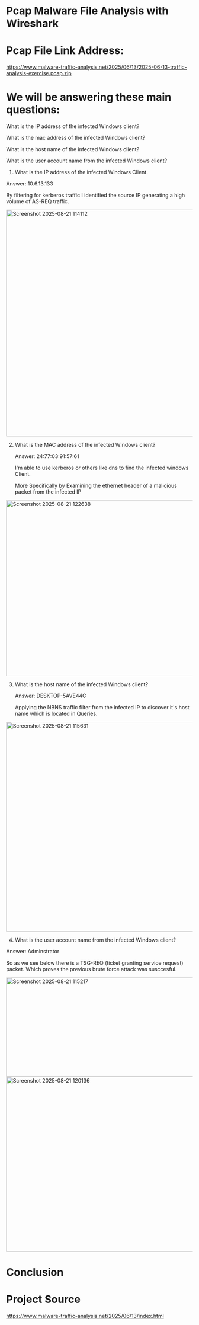 # Pcap Malware File Analysis with Wireshark

# Pcap File Link Address:
https://www.malware-traffic-analysis.net/2025/06/13/2025-06-13-traffic-analysis-exercise.pcap.zip


# We will be answering these main questions:

What is the IP address of the infected Windows client?

What is the mac address of the infected Windows client?

What is the host name of the infected Windows client?

What is the user account name from the infected Windows client?



1. What is the IP address of the infected Windows Client.
   
  Answer: 10.6.13.133

  By filtering for kerberos traffic I identified the source IP generating a high volume of AS-REQ traffic. 

<img width="1734" height="612" alt="Screenshot 2025-08-21 114112" src="https://github.com/user-attachments/assets/c3a03131-092c-4cba-983f-2aaec392987d" />


2. What is the MAC address of the infected Windows client?

   Answer: 24:77:03:91:57:61

    I'm able to use kerberos or others like dns to find the infected windows Client.

    More Specifically by Examining the ethernet header of a malicious packet from the infected IP

<img width="1510" height="475" alt="Screenshot 2025-08-21 122638" src="https://github.com/user-attachments/assets/1c3f36cf-470e-4415-b0b4-5188566345b0" />



3. What is the host name of the infected Windows client?

   Answer: DESKTOP-5AVE44C

   Applying the NBNS traffic filter from the infected IP to discover it's host name which is located in Queries. 

<img width="875" height="566" alt="Screenshot 2025-08-21 115631" src="https://github.com/user-attachments/assets/357c1df8-d76a-4dde-a4bf-34f2c7996da8" />


4. What is the user account name from the infected Windows client?

Answer: Adminstrator

So as we see below there is a TSG-REQ (ticket granting service request) packet. Which proves the previous brute force attack was susccesful. 

<img width="865" height="268" alt="Screenshot 2025-08-21 115217" src="https://github.com/user-attachments/assets/1819a7ef-067e-4a93-b4bf-744fd7425ab3" />

<img width="1138" height="472" alt="Screenshot 2025-08-21 120136" src="https://github.com/user-attachments/assets/d4a252c6-5c2f-4f30-91e1-ca91019646ef" />






















# Conclusion


# Project Source
https://www.malware-traffic-analysis.net/2025/06/13/index.html

